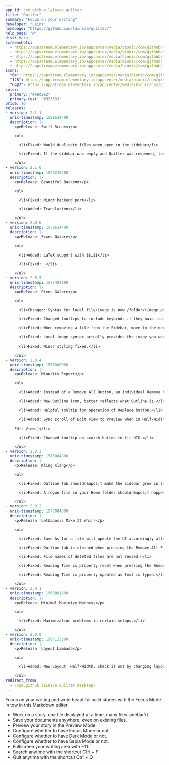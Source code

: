 ```yaml
---
app_id: com.github.lainsce.quilter
title: "Quilter"
summary: "Focus on your writing"
developer: "Lains"
homepage: "https://github.com/lainsce/quilter/"
help_page: "#"
dist: hera
screenshots:
  - https://appstream.elementary.io/appcenter/media/bionic/com/github/lainsce.quilter/AD5CAB2D308A6B7013BBCAA206BD643C/screenshots/image-1_orig.png
  - https://appstream.elementary.io/appcenter/media/bionic/com/github/lainsce.quilter/AD5CAB2D308A6B7013BBCAA206BD643C/screenshots/image-2_orig.png
  - https://appstream.elementary.io/appcenter/media/bionic/com/github/lainsce.quilter/AD5CAB2D308A6B7013BBCAA206BD643C/screenshots/image-3_orig.png
  - https://appstream.elementary.io/appcenter/media/bionic/com/github/lainsce.quilter/AD5CAB2D308A6B7013BBCAA206BD643C/screenshots/image-4_orig.png
  - https://appstream.elementary.io/appcenter/media/bionic/com/github/lainsce.quilter/AD5CAB2D308A6B7013BBCAA206BD643C/screenshots/image-5_orig.png
icons:
  "64": https://appstream.elementary.io/appcenter/media/bionic/com/github/lainsce.quilter/AD5CAB2D308A6B7013BBCAA206BD643C/icons/64x64/com.github.lainsce.quilter_com.github.lainsce.quilter.png
  "128": https://appstream.elementary.io/appcenter/media/bionic/com/github/lainsce.quilter/AD5CAB2D308A6B7013BBCAA206BD643C/icons/128x128/com.github.lainsce.quilter_com.github.lainsce.quilter.png
  "64@2": https://appstream.elementary.io/appcenter/media/bionic/com/github/lainsce.quilter/AD5CAB2D308A6B7013BBCAA206BD643C/icons/64x64@2/com.github.lainsce.quilter_com.github.lainsce.quilter.png
color:
  primary: "#b8d2e2"
  primary-text: "#333333"
price: 10
releases:
- version: 2.1.1
  unix-timestamp: 1581638400
  description: |-
    <p>Release: Swift Scenes</p>

    <ul>

      <li>Fixed: Would duplicate files when open in the sidebar</li>

      <li>Fixed: If the sidebar was empty and Quilter was reopened, last file contents would still appear</li>

    </ul>
- version: 2.1.0
  unix-timestamp: 1579219200
  description: |-
    <p>Release: Beautiful Backend</p>

    <ul>

      <li>Fixed: Minor backend port</li>

      <li>Added: Translations</li>

    </ul>
- version: 2.0.6
  unix-timestamp: 1578614400
  description: |-
    <p>Release: Fixes Galore</p>

    <ul>

      <li>Added: LaTeX support with $$…$$</li>

      <li>Fixed: _</li>

    </ul>
- version: 2.0.5
  unix-timestamp: 1577404800
  description: |-
    <p>Release: Fixes Galore</p>

    <ul>

      <li>Changed: Syntax for local file/image is now /folder/(image.png/file.md) (:image/:file)</li>

      <li>Fixed: Changed tooltips to include keybinds if they have it.</li>

      <li>Fixed: When removing a file from the Sidebar, move to the next one immediately.</li>

      <li>Fixed: Local image syntax actually provides the image you wanted to appear.</li>

      <li>Fixed: Minor styling fixes.</li>

    </ul>
- version: 2.0.4
  unix-timestamp: 1576800000
  description: |-
    <p>Release: Minority Report</p>

    <ul>

      <li>Added: Instead of a Remove All Button, an individual Remove button for each file.</li>

      <li>Added: New Outline icon, better reflects what Outline is.</li>

      <li>Added: Helpful tooltip for operation of Replace button.</li>

      <li>Added: Sync scroll of Edit view to Preview when in Half-Width Layout. (Note: Won&apos;t sync Preview scroll to

    Edit View.)</li>

      <li>Fixed: Changed tooltip on search button to fit HIG.</li>

    </ul>
- version: 2.0.3
  unix-timestamp: 1573084800
  description: |-
    <p>Release: Kling Klang</p>

    <ul>

      <li>Fixed: Outline tab shouldn&apos;t make the sidebar grow in size anymore.</li>

      <li>Fixed: A rogue file in your Home folder shouldn&apos;t happen anymore.</li>

    </ul>
- version: 2.0.2
  unix-timestamp: 1573084800
  description: |-
    <p>Release: Let&apos;s Make It Whirr</p>

    <ul>

      <li>Fixed: Save As for a file will update the UI accordingly after usage.</li>

      <li>Fixed: Outline tab is cleaned when pressing the Remove All Files button.</li>

      <li>Fixed: File names of deleted files are not reused.</li>

      <li>Fixed: Reading Time is properly reset when pressing the Remove All Files button.</li>

      <li>Fixed: Reading Time is properly updated as text is typed.</li>

    </ul>
- version: 2.0.1
  unix-timestamp: 1569801600
  description: |-
    <p>Release: Minimal Maximize Madness</p>

    <ul>

      <li>Fixed: Maximization problems in certain setups.</li>

    </ul>
- version: 2.0.0
  unix-timestamp: 1567123200
  description: |-
    <p>Release: Layout Lambada</p>

    <ul>

      <li>Added: New Layout; Half-Width, check it out by changing layouts on the statusbar.</li>

    </ul>
redirect_from:
  - /com.github.lainsce.quilter.desktop/
---
```


<p>Focus on your writing and write beautiful solid stories with the Focus Mode in tow in this Markdown editor</p>
<ul>
  <li>Work on a story, one file displayed at a time, many files sidebar&apos;d.</li>
  <li>Save your documents anywhere, even on existing files.</li>
  <li>Preview your story in the Preview Mode.</li>
  <li>Configure whether to have Focus Mode or not.</li>
  <li>Configure whether to have Dark Mode or not.</li>
  <li>Configure whether to have Sepia Mode or not.</li>
  <li>Fullscreen your writing area with F11.</li>
  <li>Search anytime with the shortcut Ctrl + F</li>
  <li>Quit anytime with the shortcut Ctrl + Q</li>
</ul>